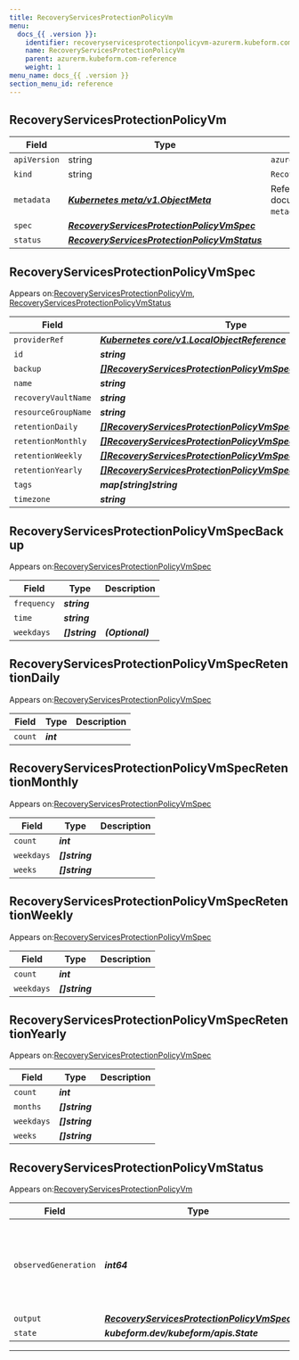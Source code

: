 ```yaml
---
title: RecoveryServicesProtectionPolicyVm
menu:
  docs_{{ .version }}:
    identifier: recoveryservicesprotectionpolicyvm-azurerm.kubeform.com
    name: RecoveryServicesProtectionPolicyVm
    parent: azurerm.kubeform.com-reference
    weight: 1
menu_name: docs_{{ .version }}
section_menu_id: reference
---
```


## RecoveryServicesProtectionPolicyVm
| Field | Type | Description |
| ------ | ----- | ----------- |
| `apiVersion` | string | `azurerm.kubeform.com/v1alpha1` |
|    `kind` | string | `RecoveryServicesProtectionPolicyVm` |
| `metadata` | ***[Kubernetes meta/v1.ObjectMeta](https://kubernetes.io/docs/reference/generated/kubernetes-api/v1.13/#objectmeta-v1-meta)***|Refer to the Kubernetes API documentation for the fields of the `metadata` field.|
| `spec` | ***[RecoveryServicesProtectionPolicyVmSpec](#RecoveryServicesProtectionPolicyVmSpec)***||
| `status` | ***[RecoveryServicesProtectionPolicyVmStatus](#RecoveryServicesProtectionPolicyVmStatus)***||
## RecoveryServicesProtectionPolicyVmSpec

Appears on:[RecoveryServicesProtectionPolicyVm](#RecoveryServicesProtectionPolicyVm), [RecoveryServicesProtectionPolicyVmStatus](#RecoveryServicesProtectionPolicyVmStatus)

| Field | Type | Description |
| ------ | ----- | ----------- |
| `providerRef` | ***[Kubernetes core/v1.LocalObjectReference](https://kubernetes.io/docs/reference/generated/kubernetes-api/v1.13/#localobjectreference-v1-core)***||
| `id` | ***string***||
| `backup` | ***[[]RecoveryServicesProtectionPolicyVmSpecBackup](#RecoveryServicesProtectionPolicyVmSpecBackup)***||
| `name` | ***string***||
| `recoveryVaultName` | ***string***||
| `resourceGroupName` | ***string***||
| `retentionDaily` | ***[[]RecoveryServicesProtectionPolicyVmSpecRetentionDaily](#RecoveryServicesProtectionPolicyVmSpecRetentionDaily)***| ***(Optional)*** |
| `retentionMonthly` | ***[[]RecoveryServicesProtectionPolicyVmSpecRetentionMonthly](#RecoveryServicesProtectionPolicyVmSpecRetentionMonthly)***| ***(Optional)*** |
| `retentionWeekly` | ***[[]RecoveryServicesProtectionPolicyVmSpecRetentionWeekly](#RecoveryServicesProtectionPolicyVmSpecRetentionWeekly)***| ***(Optional)*** |
| `retentionYearly` | ***[[]RecoveryServicesProtectionPolicyVmSpecRetentionYearly](#RecoveryServicesProtectionPolicyVmSpecRetentionYearly)***| ***(Optional)*** |
| `tags` | ***map[string]string***| ***(Optional)*** |
| `timezone` | ***string***| ***(Optional)*** |
## RecoveryServicesProtectionPolicyVmSpecBackup

Appears on:[RecoveryServicesProtectionPolicyVmSpec](#RecoveryServicesProtectionPolicyVmSpec)

| Field | Type | Description |
| ------ | ----- | ----------- |
| `frequency` | ***string***||
| `time` | ***string***||
| `weekdays` | ***[]string***| ***(Optional)*** |
## RecoveryServicesProtectionPolicyVmSpecRetentionDaily

Appears on:[RecoveryServicesProtectionPolicyVmSpec](#RecoveryServicesProtectionPolicyVmSpec)

| Field | Type | Description |
| ------ | ----- | ----------- |
| `count` | ***int***||
## RecoveryServicesProtectionPolicyVmSpecRetentionMonthly

Appears on:[RecoveryServicesProtectionPolicyVmSpec](#RecoveryServicesProtectionPolicyVmSpec)

| Field | Type | Description |
| ------ | ----- | ----------- |
| `count` | ***int***||
| `weekdays` | ***[]string***||
| `weeks` | ***[]string***||
## RecoveryServicesProtectionPolicyVmSpecRetentionWeekly

Appears on:[RecoveryServicesProtectionPolicyVmSpec](#RecoveryServicesProtectionPolicyVmSpec)

| Field | Type | Description |
| ------ | ----- | ----------- |
| `count` | ***int***||
| `weekdays` | ***[]string***||
## RecoveryServicesProtectionPolicyVmSpecRetentionYearly

Appears on:[RecoveryServicesProtectionPolicyVmSpec](#RecoveryServicesProtectionPolicyVmSpec)

| Field | Type | Description |
| ------ | ----- | ----------- |
| `count` | ***int***||
| `months` | ***[]string***||
| `weekdays` | ***[]string***||
| `weeks` | ***[]string***||
## RecoveryServicesProtectionPolicyVmStatus

Appears on:[RecoveryServicesProtectionPolicyVm](#RecoveryServicesProtectionPolicyVm)

| Field | Type | Description |
| ------ | ----- | ----------- |
| `observedGeneration` | ***int64***| ***(Optional)*** Resource generation, which is updated on mutation by the API Server.|
| `output` | ***[RecoveryServicesProtectionPolicyVmSpec](#RecoveryServicesProtectionPolicyVmSpec)***| ***(Optional)*** |
| `state` | ***kubeform.dev/kubeform/apis.State***| ***(Optional)*** |
---
